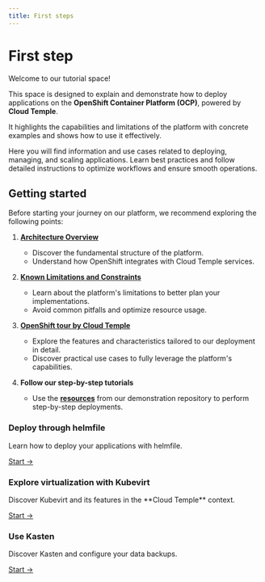 ```yaml
---
title: First steps
---
```


# First step

Welcome to our tutorial space!

This space is designed to explain and demonstrate how to deploy applications on the **OpenShift Container Platform (OCP)**, powered by **Cloud Temple**.

It highlights the capabilities and limitations of the platform with concrete examples and shows how to use it effectively.

Here you will find information and use cases related to deploying, managing, and scaling applications. Learn best practices and follow detailed instructions to optimize workflows and ensure smooth operations.

## Getting started

Before starting your journey on our platform, we recommend exploring the following points:

1. [**Architecture Overview**](../concepts.md#architecture-générale-de-la-plateforme)
   - Discover the fundamental structure of the platform.
   - Understand how OpenShift integrates with Cloud Temple services.

2. [**Known Limitations and Constraints**](../concepts.md#limites-actuelles-de-loffre-redhat-openshift-en-environnement-secnumcloud)
   - Learn about the platform's limitations to better plan your implementations.
   - Avoid common pitfalls and optimize resource usage.

3. [**OpenShift tour by Cloud Temple**](../quickstart.md)
   - Explore the features and characteristics tailored to our deployment in detail.
   - Discover practical use cases to fully leverage the platform's capabilities.

4. **Follow our step-by-step tutorials**
   - Use the [**resources**](https://github.com/Cloud-Temple/product-openshift-how-to/tree/main) from our demonstration repository to perform step-by-step deployments.

<div class="card-grid">
  <div class="card">
    <h3>Deploy through helmfile</h3>
    <p>Learn how to deploy your applications with helmfile.</p>
    <a href="./deploy-through-helmfile" class="card-link">Start &rarr;</a>
  </div>
  <div class="card">
    <h3>Explore virtualization with Kubevirt</h3>
    <p>Discover Kubevirt and its features in the **Cloud Temple** context.</p>
    <a href="./deploy-vm-with-kubevirt" class="card-link">Start &rarr;</a>
  </div>
  <div class="card">
    <h3>Use Kasten</h3>
    <p>Discover Kasten and configure your data backups.</p>
    <a href="./using-kasten" class="card-link">Start &rarr;</a>
  </div>
</div>

